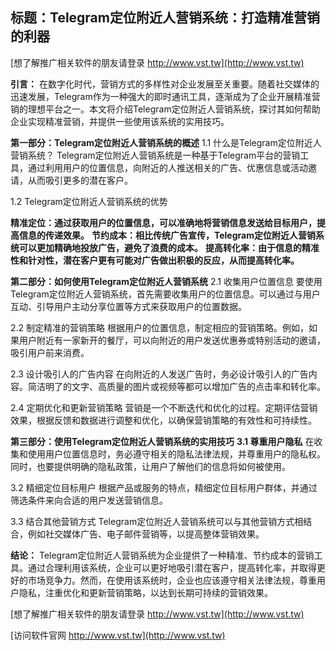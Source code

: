 ## **标题：Telegram定位附近人营销系统：打造精准营销的利器**

[想了解推广相关软件的朋友请登录 http://www.vst.tw](http://www.vst.tw)

**引言：**
在数字化时代，营销方式的多样性对企业发展至关重要。随着社交媒体的迅速发展，Telegram作为一种强大的即时通讯工具，逐渐成为了企业开展精准营销的理想平台之一。本文将介绍Telegram定位附近人营销系统，探讨其如何帮助企业实现精准营销，并提供一些使用该系统的实用技巧。

**第一部分：Telegram定位附近人营销系统的概述**
1.1 什么是Telegram定位附近人营销系统？
Telegram定位附近人营销系统是一种基于Telegram平台的营销工具，通过利用用户的位置信息，向附近的人推送相关的广告、优惠信息或活动邀请，从而吸引更多的潜在客户。

1.2 Telegram定位附近人营销系统的优势

**精准定位：通过获取用户的位置信息，可以准确地将营销信息发送给目标用户，提高信息的传递效果。**
**节约成本：相比传统广告宣传，Telegram定位附近人营销系统可以更加精确地投放广告，避免了浪费的成本。**
**提高转化率：由于信息的精准性和针对性，潜在客户更有可能对广告做出积极的反应，从而提高转化率。**

**第二部分：如何使用Telegram定位附近人营销系统**
2.1 收集用户位置信息
要使用Telegram定位附近人营销系统，首先需要收集用户的位置信息。可以通过与用户互动、引导用户主动分享位置等方式来获取用户的位置数据。

2.2 制定精准的营销策略
根据用户的位置信息，制定相应的营销策略。例如，如果用户附近有一家新开的餐厅，可以向附近的用户发送优惠券或特别活动的邀请，吸引用户前来消费。

2.3 设计吸引人的广告内容
在向附近的人发送广告时，务必设计吸引人的广告内容。简洁明了的文字、高质量的图片或视频等都可以增加广告的点击率和转化率。

2.4 定期优化和更新营销策略
营销是一个不断迭代和优化的过程。定期评估营销效果，根据反馈和数据进行调整和优化，以确保营销策略的有效性和可持续性。

**第三部分：使用Telegram定位附近人营销系统的实用技巧**
**3.1 尊重用户隐私**
在收集和使用用户位置信息时，务必遵守相关的隐私法律法规，并尊重用户的隐私权。同时，也要提供明确的隐私政策，让用户了解他们的信息将如何被使用。

3.2 精细定位目标用户
根据产品或服务的特点，精细定位目标用户群体，并通过筛选条件来向合适的用户发送营销信息。

3.3 结合其他营销方式
Telegram定位附近人营销系统可以与其他营销方式相结合，例如社交媒体广告、电子邮件营销等，以提高整体营销效果。

**结论：**
Telegram定位附近人营销系统为企业提供了一种精准、节约成本的营销工具。通过合理利用该系统，企业可以更好地吸引潜在客户，提高转化率，并取得更好的市场竞争力。然而，在使用该系统时，企业也应该遵守相关法律法规，尊重用户隐私，注重优化和更新营销策略，以达到长期可持续的营销效果。

[想了解推广相关软件的朋友请登录 http://www.vst.tw](http://www.vst.tw)


[访问软件官网 http://www.vst.tw](http://www.vst.tw)
